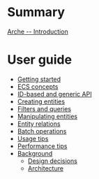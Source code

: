 # Summary

[Arche -- Introduction](./introduction.md)

# User guide

- [Getting started](./getting-started.md)
- [ECS concepts]()
- [ID-based and generic API]()
- [Creating entities]()
- [Filters and queries]()
- [Manipulating entities]()
- [Entity relations]()
- [Batch operations]()
- [Usage tips]()
- [Performance tips](./performance.md)
- [Background]()
  - [Design decisions]()
  - [Architecture]()
